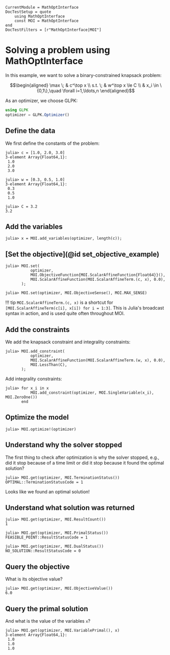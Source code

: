 ```@meta
CurrentModule = MathOptInterface
DocTestSetup = quote
    using MathOptInterface
    const MOI = MathOptInterface
end
DocTestFilters = [r"MathOptInterface|MOI"]
```

# Solving a problem using MathOptInterface

In this example, we want to solve a binary-constrained knapsack problem:
```math
\begin{aligned}
\max \; & c^\top x       \\
s.t. \; & w^\top x \le C \\
        & x_i \in \{0,1\},\quad \forall i=1,\ldots,n
\end{aligned}
```

As an optimizer, we choose GLPK:
```julia
using GLPK
optimizer = GLPK.Optimizer()
```

## Define the data

We first define the constants of the problem:
```jldoctest knapsack; setup = :(optimizer = MOI.Utilities.MockOptimizer(MOI.Utilities.Model{Float64}()); MOI.Utilities.set_mock_optimize!(optimizer, mock -> MOI.Utilities.mock_optimize!(mock, ones(3))))
julia> c = [1.0, 2.0, 3.0]
3-element Array{Float64,1}:
 1.0
 2.0
 3.0

julia> w = [0.3, 0.5, 1.0]
3-element Array{Float64,1}:
 0.3
 0.5
 1.0

julia> C = 3.2
3.2
```

## Add the variables

```jldoctest knapsack
julia> x = MOI.add_variables(optimizer, length(c));
```

## [Set the objective](@id set_objective_example)

```jldoctest knapsack
julia> MOI.set(
           optimizer,
           MOI.ObjectiveFunction{MOI.ScalarAffineFunction{Float64}}(),
           MOI.ScalarAffineFunction(MOI.ScalarAffineTerm.(c, x), 0.0),
       );

julia> MOI.set(optimizer, MOI.ObjectiveSense(), MOI.MAX_SENSE)
```

!!! tip
    `MOI.ScalarAffineTerm.(c, x)` is a shortcut for
    `[MOI.ScalarAffineTerm(c[i], x[i]) for i = 1:3]`. This is Julia's broadcast
    syntax in action, and is used quite often throughout MOI.

## Add the constraints

We add the knapsack constraint and integrality constraints:
```jldoctest knapsack
julia> MOI.add_constraint(
           optimizer,
           MOI.ScalarAffineFunction(MOI.ScalarAffineTerm.(w, x), 0.0),
           MOI.LessThan(C),
       );
```

Add integrality constraints:
```jldoctest knapsack
julia> for x_i in x
           MOI.add_constraint(optimizer, MOI.SingleVariable(x_i), MOI.ZeroOne())
       end
```

## Optimize the model

```jldoctest knapsack
julia> MOI.optimize!(optimizer)
```

## Understand why the solver stopped

The first thing to check after optimization is why the solver stopped, e.g.,
did it stop because of a time limit or did it stop because it found the optimal
solution?
```jldoctest knapsack
julia> MOI.get(optimizer, MOI.TerminationStatus())
OPTIMAL::TerminationStatusCode = 1
```
Looks like we found an optimal solution!

## Understand what solution was returned


```jldoctest knapsack
julia> MOI.get(optimizer, MOI.ResultCount())
1

julia> MOI.get(optimizer, MOI.PrimalStatus())
FEASIBLE_POINT::ResultStatusCode = 1

julia> MOI.get(optimizer, MOI.DualStatus())
NO_SOLUTION::ResultStatusCode = 0
```

## Query the objective

What is its objective value?
```jldoctest knapsack
julia> MOI.get(optimizer, MOI.ObjectiveValue())
6.0
```

## Query the primal solution

And what is the value of the variables `x`?
```jldoctest knapsack
julia> MOI.get(optimizer, MOI.VariablePrimal(), x)
3-element Array{Float64,1}:
 1.0
 1.0
 1.0
```
